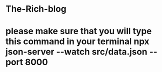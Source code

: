 ﻿# The-Rich-blog
# please make sure that you will type this command in your terminal npx json-server --watch src/data.json --port 8000
